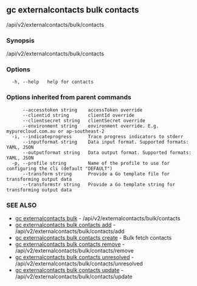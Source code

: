 ## gc externalcontacts bulk contacts

/api/v2/externalcontacts/bulk/contacts

### Synopsis

/api/v2/externalcontacts/bulk/contacts

### Options

```
  -h, --help   help for contacts
```

### Options inherited from parent commands

```
      --accesstoken string    accessToken override
      --clientid string       clientId override
      --clientsecret string   clientSecret override
      --environment string    environment override. E.g. mypurecloud.com.au or ap-southeast-2
  -i, --indicateprogress      Trace progress indicators to stderr
      --inputformat string    Data input format. Supported formats: YAML, JSON
      --outputformat string   Data output format. Supported formats: YAML, JSON
  -p, --profile string        Name of the profile to use for configuring the cli (default "DEFAULT")
      --transform string      Provide a Go template file for transforming output data
      --transformstr string   Provide a Go template string for transforming output data
```

### SEE ALSO

* [gc externalcontacts bulk](gc_externalcontacts_bulk.html)	 - /api/v2/externalcontacts/bulk/contacts
* [gc externalcontacts bulk contacts add](gc_externalcontacts_bulk_contacts_add.html)	 - /api/v2/externalcontacts/bulk/contacts/add
* [gc externalcontacts bulk contacts create](gc_externalcontacts_bulk_contacts_create.html)	 - Bulk fetch contacts
* [gc externalcontacts bulk contacts remove](gc_externalcontacts_bulk_contacts_remove.html)	 - /api/v2/externalcontacts/bulk/contacts/remove
* [gc externalcontacts bulk contacts unresolved](gc_externalcontacts_bulk_contacts_unresolved.html)	 - /api/v2/externalcontacts/bulk/contacts/unresolved
* [gc externalcontacts bulk contacts update](gc_externalcontacts_bulk_contacts_update.html)	 - /api/v2/externalcontacts/bulk/contacts/update


